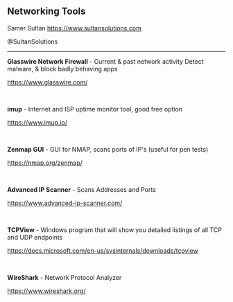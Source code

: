 ## Networking Tools

Samer Sultan
https://www.sultansolutions.com

@SultanSolutions

---


**Glasswire Network Firewall** - Current & past network activity Detect malware, & block badly behaving apps

https://www.glasswire.com/

&nbsp;
&nbsp;

**imup** - Internet and ISP uptime monitor tool, good free option

https://www.imup.io/

&nbsp;
&nbsp;

**Zenmap GUI** - GUI for NMAP, scans ports of IP's (useful for pen tests)

https://nmap.org/zenmap/

&nbsp;
&nbsp;

**Advanced IP Scanner** - Scans Addresses and Ports

https://www.advanced-ip-scanner.com/

&nbsp;
&nbsp;

**TCPView** - Windows program that will show you detailed listings of all TCP and UDP endpoints

https://docs.microsoft.com/en-us/sysinternals/downloads/tcpview

&nbsp;
&nbsp;

**WireShark** - Network Protocol Analyzer

https://www.wireshark.org/

&nbsp;
&nbsp;
